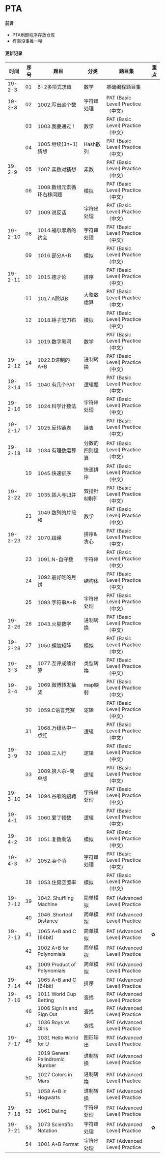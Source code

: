 # PTA

#### 前言
- PTA刷题程序存放仓库
- 有事没事推一哈

#### 更新记录

|时间|序号|题目|分类|题目集|重点|
|------|------|------|------|------|------|
|19-2-3|01|6-2多项式求值|数学|基础编程题目集||
|19-2-8|02|1002.写出这个数|字符串处理|PAT (Basic Level) Practice （中文）||
||03|1003.我要通过！|数学|PAT (Basic Level) Practice （中文）||
||04|1005.继续(3n+1)猜想|Hash散列|PAT (Basic Level) Practice （中文）||
|19-2-9|05|1007.素数对猜想|素数|PAT (Basic Level) Practice （中文）||
||06|1008.数组元素循环右移问题|模拟|PAT (Basic Level) Practice （中文）||
||07|1009.说反话|字符串处理|PAT (Basic Level) Practice （中文）||
|19-2-10|08|1014.福尔摩斯的约会|字符串处理|PAT (Basic Level) Practice （中文）||
||09|1016.部分A+B|模拟|PAT (Basic Level) Practice （中文）||
|19-2-11|10|1015.德才论|排序|PAT (Basic Level) Practice （中文）||
||11|1017.A除以B|大整数运算|PAT (Basic Level) Practice （中文）||
||12|1018.锤子剪刀布|模拟|PAT (Basic Level) Practice （中文）||
||13|1019.数字黑洞|数学|PAT (Basic Level) Practice （中文）||
|19-2-12|14|1022.D进制的A+B|进制转换|PAT (Basic Level) Practice （中文）||
|19-2-14|15|1040.有几个PAT|逻辑题|PAT (Basic Level) Practice （中文）||
|19-2-16|16|1024.科学计数法|字符串处理|PAT (Basic Level) Practice （中文）||
|19-2-17|17|1025.反转链表|链表|PAT (Basic Level) Practice （中文）||
|19-2-18|18|1034.有理数运算|分数的四则运算|PAT (Basic Level) Practice （中文）||
||19|1045.快速排序|快速排序|PAT (Basic Level) Practice （中文）||
|19-2-22|20|1035.插入与归并|双指针&排序|PAT (Basic Level) Practice （中文）||
||21|1049.数列的片段和|数学|PAT (Basic Level) Practice （中文）||
|19-2-23|22|1070.结绳|排序&贪心|PAT (Basic Level) Practice （中文）||
||23|1091.N-自守数|字符串|PAT (Basic Level) Practice （中文）||
||24|1092.最好吃的月饼|结构体|PAT (Basic Level) Practice （中文）||
||25|1093.字符串A+B|字符串处理|PAT (Basic Level) Practice （中文）||
|19-2-26|26|1043.火星数字|进制转换|PAT (Basic Level) Practice （中文）||
|19-2-28|27|1050.螺旋矩阵|模拟|PAT (Basic Level) Practice （中文）||
|19-3-3|28|1077.互评成绩计算|类型转换|PAT (Basic Level) Practice （中文）||
|19-3-4|29|1069.微博转发抽奖|map映射|PAT (Basic Level) Practice （中文）||
||30|1059.C语言竞赛|逻辑|PAT (Basic Level) Practice （中文）||
||31|1068.万绿丛中一点红|逻辑|PAT (Basic Level) Practice （中文）||
|19-3-9|32|1088.三人行|逻辑|PAT (Basic Level) Practice （中文）||
||33|1089.狼人杀-简单版|逻辑|PAT (Basic Level) Practice （中文）||
|19-3-10|34|1094.谷歌的招聘|字符串处理|PAT (Basic Level) Practice （中文）||
|19-4-1|35|1060.爱丁顿数|逻辑|PAT (Basic Level) Practice （中文）||
|19-4-2|36|1051.复数乘法|模拟|PAT (Basic Level) Practice （中文）||
|19-4-3|37|1052.卖个萌|字符串处理|PAT (Basic Level) Practice （中文）||
||38|1053.住房空置率|模拟|PAT (Basic Level) Practice （中文）||
|19-7-12|39|1042. Shuffling Machine|简单模拟|PAT (Advanced Level) Practice||
||40|1046. Shortest Distance|简单模拟|PAT (Advanced Level) Practice||
|19-7-13|41|1065 A+B and C (64bit)|简单模拟|PAT (Advanced Level) Practice|✿|
||42|1002 A+B for Polynomials|简单模拟|PAT (Advanced Level) Practice||
||43|1009 Product of Polynomials|简单模拟|PAT (Advanced Level) Practice||
|19-7-14|44|1065 A+B and C (64bit)|排序|PAT (Advanced Level) Practice||
|19-7-16|45|1011 World Cup Betting|查找|PAT (Advanced Level) Practice||
||46|1006 Sign In and Sign Out|查找|PAT (Advanced Level) Practice||
||47|1036 Boys vs Girls|查找|PAT (Advanced Level) Practice||
|19-7-17|48|1031 Hello World for U|图形输出|PAT (Advanced Level) Practice||
||49|1019 General Palindromic Number|进制转换|PAT (Advanced Level) Practice||
||50|1027 Colors in Mars|进制转换|PAT (Advanced Level) Practice||
||51|1058 A+B in Hogwarts|进制转换|PAT (Advanced Level) Practice||
|19-7-18|52|1061 Dating|字符串处理|PAT (Advanced Level) Practice||
|19-7-21|53|1073 Scientific Notation|字符串处理|PAT (Advanced Level) Practice|✿|
||54|1001 A+B Format|字符串处理|PAT (Advanced Level) Practice||